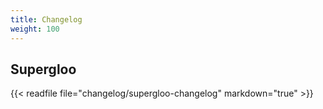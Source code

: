 ```yaml
---
title: Changelog
weight: 100
---
```


## Supergloo

{{< readfile file="changelog/supergloo-changelog" markdown="true" >}}
